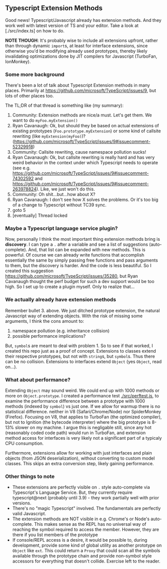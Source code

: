## Typescript Extension Methods

Good news! Typescript/Javascript already has extension methods. And they work well with latest version of TS and your editor. Take a look at [./src/index.ts] on how to do.

**NOTE THOUGH**: It's probably wise to include all extensions upfront, rather than through dynamic `import`s, at least for interface extensions, since otherwise you'd be modifying already used prototypes, thereby likely invalidating optimizations done by JIT compilers for Javascript (TurboFan, IonMonkey).

### Some more background

There's been a lot of talk about Typescript Extension methods in many places. Primarily at https://github.com/microsoft/TypeScript/issues/9, but lots of other places too.

The TL;DR of that thread is something like (my summary):

1. Community: Extension methods are nice/a must. Let's get them. We want to do `myFoo.myExtension()`
1. Ryan Cavanaugh: Ok, but should they be based on actual extensions of existing prototypes (`Foo.prototype.myExtension`) or some kind of callsite rewriting (like `myExtension(myFoo)`)? (https://github.com/microsoft/TypeScript/issues/9#issuecomment-52329918)
1. Community: Callsite rewriting, cause namespace pollution sucks!
1. Ryan Cavanaugh: Ok, but callsite rewriting is really hard and has very weird behavior in the context under which Typescript needs to operate (see e.g. https://github.com/microsoft/TypeScript/issues/9#issuecomment-74302592 and https://github.com/microsoft/TypeScript/issues/9#issuecomment-263978824). Like, we just won't do this.
1. Community: Oh shit...but...how about X? 
1. Ryan Cavanaugh: I don't see how X solves the problems. Or it's too big of a change to Typescript without TC39 sync. 
1. goto 5
1. [eventually] Thread locked


### Maybe a Typescript language service plugin?

Now, personally I think the most important thing extension methods bring is **discovery**. I can type a `.` after a variable and see a list of suggestions (auto-complete). And, that list can be expanded with new methods. This is powerful. Of course we can already write functions that accomplish essentially the same by simply passing free functions and pass arguments to them, but the discovery is harder. And the code is less beautiful. So I created this suggestion https://github.com/microsoft/TypeScript/issues/35280, but Ryan Cavanaugh thought the perf budget for such a dev support would be too high. So I set up to create a plugin myself. Only to realize that...

### We actually already have extension methods

Remember bullet 3. above. We just ditched prototype extension, the natural Javascript way of extending objects. With the risk of missing some arguments, I think the cons amount to:

  1. namespace pollution (e.g. inheritance collision)
  1. possible performance implications?

But, `symbol`s are meant to deal with problem 1. So to see if that worked, I created this repo just as a proof of concept. Extensions to classes extend their respective prototypes, but not with `string`s, but `symbol`s. Thus there can be no collision. Extensions to interfaces extend `Object` (yes `Object`, read on...).

### What about performance?

  Extending `Object` may sound weird. We could end up with 1000 methods or more on `Object.prototype`. I created a performance test [./src/perftest.js](./src/perftest.js), to examine the performance difference between a prototype with 1000 methods (indexed by `symbol`) vs just one. If we allow for warmup there is no statistical difference. neither in V8 (Safari/Chrome/Node) nor SpiderMonkey (Firefox). Focusing on V8, that applies to TurboFan (the optimized compiler), but not to Ignition (the bytecode interpreter) where the big prototype is 8-13% slower on my machine. I argue this is negligable still, since any hot (reasonably coded code path) would run in TurboFan, and extension method access for interfaces is very likely not a significant part of a typicaly CPU consumption. 
  
  Furthermore, extensions allow for working with just interfaces and plain objects (from JSON deserialization), without converting to custom model classes. This skips an extra conversion step, likely gaining performance.

### Other things to note

- These extensions are perfectly visible on `.` style auto-complete via Typescript's Language Service. But, they currently require typescript@next (probably until 3.9) - they work partially well with prior versions.
- There's no "magic Typescript" involved. The fundamentals are perfectly valid Javascript.
- The extension methods are NOT visible in e.g. Chrome's or Node's auto-complete. This makes sense as the REPL has no universal way of reaching the symbol required to access the member. However, they are there if you list members of the prototype
- If console/REPL access is a desire, it would be possible to, during development, provide some kind of global utility as another prototype on `Object` like `ext`. This could return a `Proxy` that could scan all the symbols available through the prototype chain and provide non-symbol style accessors for everything that doesn't collide. Exercise left to the reader. 
